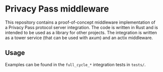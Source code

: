 <!--
SPDX-FileCopyrightText: 2023 Phoenix R&D GmbH <hello@phnx.im>

SPDX-License-Identifier: AGPL-3.0-or-later
-->

# Privacy Pass middleware

This repository contains a proof-of-concept middleware implementation of a Privacy Pass
protocol server integration. The code is written in Rust and is intended to be
used as a library for other projects. The integration is written as a tower
service (that can be used with axum) and an actix middleware.

## Usage

Examples can be found in the `full_cycle_*` integration tests in `tests/`.
